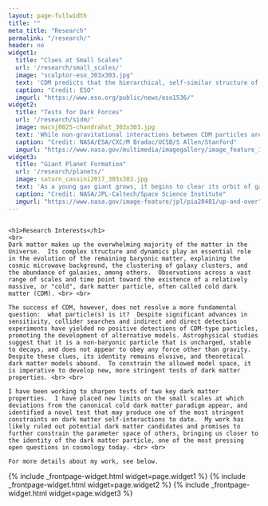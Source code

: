 ```yaml
---
layout: page-fullwidth
title: ""
meta_title: "Research"
permalink: "/research/"
header: no
widget1:
  title: "Clues at Small Scales"
  url: '/research/small_scales/'
  image: "sculptor-eso_303x303.jpg"
  text: 'CDM predicts that the hierarchical, self-similar structure of the universe extends down to earth mass scales, but many alternative models predict a higher mass cutoff.  How low does it go?'
  caption: "Credit: ESO"
  imgurl: "https://www.eso.org/public/news/eso1536/"
widget2:
  title: "Tests for Dark Forces"
  url: '/research/sidm/'
  image: macsj0025-chandrahst_303x303.jpg
  text: 'While non-gravitational interactions between CDM particles are absent---in stark contrast to the Standard Model---interactions are often a key feature of alternative models.  Can we test for these dark forces?'
  caption: "Credit: NASA/ESA/CXC/M Bradac/UCSB/S Allen/Stanford"
  imgurl: "https://www.nasa.gov/multimedia/imagegallery/image_feature_1163.html"
widget3:
  title: "Giant Planet Formation"
  url: '/research/planets/'
  image: saturn_cassini2017_303x303.jpg
  text: 'As a young gas giant grows, it begins to clear its orbit of gas, creating a gap.  Gas flow across the gap is crucial for its continued growth.  Do magnetic fields help generate the flow?'
  caption: "Credit: NASA/JPL-Caltech/Space Science Institute"
  imgurl: "https://www.nasa.gov/image-feature/jpl/pia20481/up-and-over"
---
```


<div class="row t30">
  <div class="medium-8 columns medium-offset-2">

    <h1>Research Interests</h1>
    <br>
    Dark matter makes up the overwhelming majority of the matter in the Universe.  Its complex structure and dynamics play an essential role in the evolution of the remaining baryonic matter, explaining the cosmic microwave background, the clustering of galaxy clusters, and the abundance of galaxies, among others.  Observations across a vast range of scales and time point toward the existence of a relatively massive, or "cold", dark matter particle, often called cold dark matter (CDM). <br> <br>

    The success of CDM, however, does not resolve a more fundamental question:  what particle(s) is it?  Despite significant advances in sensitivity, collider searches and indirect and direct detection experiments have yielded no positive detections of CDM-type particles, promoting the development of alternative models. Astrophysical studies suggest that it is a non-baryonic particle that is uncharged, stable to decays, and does not appear to obey any force other than gravity.  Despite these clues, its identity remains elusive, and theoretical dark matter models abound.  To constrain the allowed model space, it is imperative to develop new, more stringent tests of dark matter properties. <br> <br>

    I have been working to sharpen tests of two key dark matter properties.  I have placed new limits on the small scales at which deviations from the canonical cold dark matter paradigm appear, and identified a novel test that may produce one of the most stringent constraints on dark matter self-interactions to date.  My work has likely ruled out potential dark matter candidates and promises to further constrain the parameter space of others, bringing us closer to the identity of the dark matter particle, one of the most pressing open questions in cosmology today. <br> <br>

    For more details about my work, see below.

  </div>
</div>

<div class="row t60">
     	{% include _frontpage-widget.html widget=page.widget1 %}
	{% include _frontpage-widget.html widget=page.widget2 %}
	{% include _frontpage-widget.html widget=page.widget3 %}
</div><!-- /.row -->
